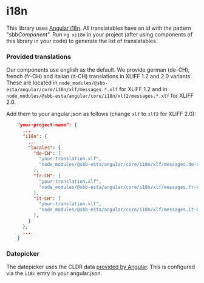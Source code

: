 # i18n

This library uses [Angular i18n](https://angular.io/guide/i18n). All translatables have an id with the pattern "sbb*Component*".
Run `ng xi18n` in your project (after using components of this library in your code) to generate the list of translatables.

### Provided translations

Our components use english as the default. We provide german (de-CH), french (fr-CH) and italian (it-CH)
translations in XLIFF 1.2 and 2.0 variants. These are located in
`node_modules/@sbb-esta/angular/core/i18n/xlf/messages.*.xlf` for XLIFF 1.2 and in
`node_modules/@sbb-esta/angular/core/i18n/xlf2/messages.*.xlf` for XLIFF 2.0.

Add them to your angular.json as follows (change `xlf` to `xlf2` for XLIFF 2.0):

```json
    "your-project-name": {
      ...
      "i18n": {
        ...
        "locales": {
          "de-CH": [
            "your-translation.xlf",
            "node_modules/@sbb-esta/angular/core/i18n/xlf/messages.de-CH.xlf"
          ],
          "fr-CH": [
            "your-translation.xlf",
            "node_modules/@sbb-esta/angular/core/i18n/xlf/messages.fr-CH.xlf"
          ],
          "it-CH": [
            "your-translation.xlf",
            "node_modules/@sbb-esta/angular/core/i18n/xlf/messages.it-CH.xlf"
          ],
        }
      },
      ...
    }
```

### Datepicker

The datepicker uses the CLDR data [provided by Angular](https://angular.io/guide/i18n#setting-up-the-locale-of-your-app).
This is configured via the `i18n` entry in your angular.json.
